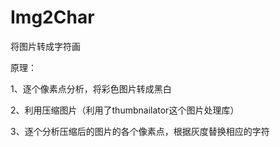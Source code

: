 # Img2Char
将图片转成字符画

原理：

1、逐个像素点分析，将彩色图片转成黑白

2、利用压缩图片（利用了thumbnailator这个图片处理库）

3、逐个分析压缩后的图片的各个像素点，根据灰度替换相应的字符
